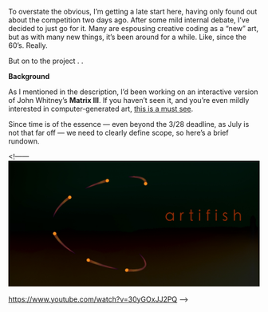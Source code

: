 To overstate the obvious, I’m getting a late start here, having only found out about the competition two days ago.  After some mild internal debate, I’ve decided to just go for it.  Many are espousing creative coding as a “new” art, but as with many new things, it’s been around for a while.  Like, since the 60’s.  Really.

But on to the project . . 

**Background**

As I mentioned in the description, I’d been working on an interactive version of John Whitney’s **Matrix III**.  If you haven’t seen it, and you’re even mildly interested in computer-generated art, [this is a must see](http://youtu.be/ZrKgyY5aDvA).

Since time is of the essence — even beyond the 3/28 deadline, as July is not that far off — we need to clearly define scope, so here’s a brief rundown.


<!——
![Example Image](../project_images/cover.jpg?raw=true "Example Image")

https://www.youtube.com/watch?v=30yGOxJJ2PQ
—->
